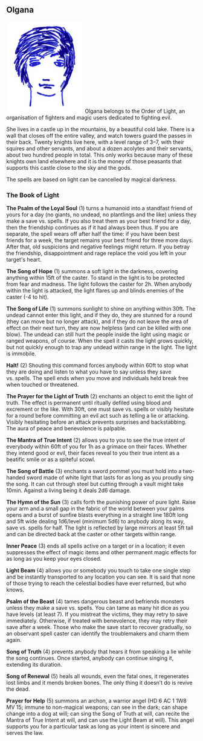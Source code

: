 ## Olgana

![Olgana](Olgana.png)
Olgana belongs to the Order of Light, an organisation of fighters and
magic users dedicated to fighting evil.

She lives in a castle up in the mountains, by a beautiful cold lake.
There is a wall that closes off the entire valley, and watch towers
guard the passes in their back. Twenty knights live here, with a level
range of 3–7, with their squires and other servants, and about a dozen
acolytes and their servants, about two hundred people in total. This
only works because many of these knights own land elsewhere and it is
the money of those peasants that supports this castle close to the sky
and the gods.

The spells are based on light can be cancelled by magical darkness.

### The Book of Light

**The Psalm of the Loyal Soul** (1) turns a humanoid into a standfast
friend of yours for a day (no giants, no undead, no plantlings and the
like) unless they make a save vs. spells. If you also treat them as
your best friend for a day, then the friendship continues as if it had
always been thus. If you are separate, the spell wears off after half
the time: if you have been best friends for a week, the target remains
your best friend for three more days. After that, old suspicions and
negative feelings might return. If you betray the friendship,
disappointment and rage replace the void you left in your target's
heart.

**The Song of Hope** (1) summons a soft light in the darkness,
covering anything within 15ft of the caster. To stand in the light is
to be protected from fear and madness. The light follows the caster
for 2h. When anybody within the light is attacked, the light flares up
and blinds enemies of the caster (-4 to hit).

**The Song of Life** (1) summons sunlight to shine on anything within
30ft. The undead cannot enter this light, and if they do, they are
stunned for a round (they can move but no longer attack), and if they
do not leave the area of effect on their next turn, they are now
helpless (and can be killed with one blow). The undead can still hurt
the people inside the light using magic or ranged weapons, of course.
When the spell it casts the light grows quickly, but not quickly enough
to trap any undead within range in the light. The light is immobile.

**Halt!** (2) Shouting this command forces anybody within 60ft to stop
what they are doing and listen to what you have to say unless they
save vs. spells. The spell ends when you move and individuals held
break free when touched or threatened.

**The Prayer for the Light of Truth** (2) enchants an object to emit
the light of truth. The effect is permanent until ritually defiled
using blood and excrement or the like. With 30ft, one must save
vs. spells or visibly hesitate for a round before committing an evil
act such as telling a lie or attacking. Visibly hesitating before an
attack prevents surprises and backstabbing. The aura of peace and
benevolence is palpable.

**The Mantra of True Intent** (2) allows you to you to see the true
intent of everybody within 60ft of you for 1h as a grimace on their
faces. Whether they intend good or evil, their faces reveal to you
their true intent as a beatific smile or as a spiteful scowl.

**The Song of Battle** (3) enchants a sword pommel you must hold into
a two-handed sword made of white light that lasts for as long as you
proudly sing the song. It can cut through steel but cutting through a
vault might take 10min. Against a living being it deals 2d6 damage.

**The Hymn of the Sun** (3) calls forth the punishing power of pure
light. Raise your arm and a small gap in the fabric of the world
between your palms opens and a burst of sunfire blasts everything in a
straight line 180ft long and 5ft wide dealing 1d6/level (minimum 5d6)
to anybody along its way, save vs. spells for half. The light is
reflected by large mirrors at least 5ft tall and can be directed back
at the caster or other targets within range.

**Inner Peace** (3) ends all spells active on a target or in a
location; it even suppresses the effect of magic items and other
permanent magic effects for as long as you keep your eyes closed.

**Light Beam** (4) allows you or somebody you touch to take one single
step and be instantly transported to any location you can see. It is
said that none of those trying to reach the celestial bodies have ever
returned, but who knows.

**Psalm of the Beast** (4) tames dangerous beast and befriends
monsters unless they make a save vs. spells. You can tame as many hit
dice as you have levels (at least 7). If you mistreat the victims,
they may retry to save immediately. Otherwise, if treated with
benevolence, they may retry their save after a week. Those who make
the save start to recover gradually, so an observant spell caster can
identify the troublemakers and charm them again.

**Song of Truth** (4) prevents anybody that hears it from speaking a
lie while the song continues. Once started, anybody can continue
singing it, extending its duration.

**Song of Renewal** (5) heals all wounds, even the fatal ones, it
regenerates lost limbs and it mends broken bones. The only thing it
doesn’t do is revive the dead.

**Prayer for Help** (5) summons an archon, a warrior angel (HD 6 AC 1
1W8 MV 15; immune to non-magical weapons; can see in the dark; can
shape change into a dog at will; can sing the Song of Truth at will,
can recite the Mantra of True Intent at will, and can use the Light
Beam at will). This angel supports you for a particular task as long
as your intent is sincere and serves the law.
